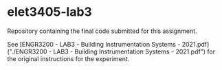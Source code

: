 # elet3405-lab3

Repository containing the final code submitted for this assignment.

See [ENGR3200 - LAB3 - Building Instrumentation Systems - 2021.pdf]("./ENGR3200 - LAB3 - Building Instrumentation Systems - 2021.pdf")
for the original instructions for the experiment.
